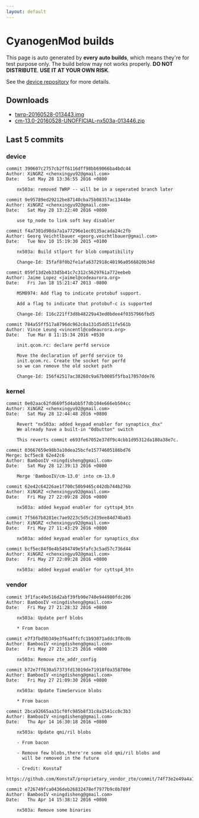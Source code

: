 ```yaml
---
layout: default
---
```


CyanogenMod builds
==========

This page is auto generated by **every auto builds**, which means they're for test purpose only. The build below may not works properly. **DO NOT DISTRIBUTE**. **USE IT AT YOUR OWN RISK**.

See the [device repository](https://github.com/nx503a-dev/android_device_zte_nx503a/tree/cm-13.0) for more details.

## Downloads

- [twrp-20160528-013443.img](http://o6wea3e46.bkt.clouddn.com/twrp-20160528-013443.img)
- [cm-13.0-20160528-UNOFFICIAL-nx503a-013446.zip](http://o6wea3e46.bkt.clouddn.com/cm-13.0-20160528-UNOFFICIAL-nx503a-013446.zip)

## Last 5 commits

### device

```
commit 390607c2757cb2ff6116dff98bb69066ba4bdc44
Author: XiNGRZ <chenxingyu92@gmail.com>
Date:   Sat May 28 13:36:55 2016 +0800

    nx503a: removed TWRP -- will be in a seperated branch later

commit 9e95789ed29212be87140cba75b08357ac13448e
Author: XiNGRZ <chenxingyu92@gmail.com>
Date:   Sat May 28 13:22:40 2016 +0800

    use tp_node to link soft key disabler

commit f4a7301d98da7a1a77296e1ec0135acada24c2fb
Author: Georg Veichtlbauer <georg.veichtlbauer@gmail.com>
Date:   Tue Nov 10 15:19:30 2015 +0100

    nx503a: Build stlport for blob compatibility
    
    Change-Id: I5faf8f0b2fe1afa6372918c40196a0566820b34d

commit 059f13d2eb33d5b41c7c312c5629761a772eebeb
Author: Jaime Lopez <jaimel@codeaurora.org>
Date:   Fri Jan 18 15:21:47 2013 -0800

    MSM8974: Add flag to indicate protobuf support.
    
    Add a flag to indicate that protobuf-c is supported
    
    Change-Id: I16c221ff3d8b48229a43ed0bdee4f0357966fbd5

commit 784a55ff517a8796dc962c8a131d5dd511fe561b
Author: Vince Leung <vincentl@codeaurora.org>
Date:   Tue Mar 8 11:15:34 2016 +0530

    init.qcom.rc: declare perfd service
    
    Move the declaration of perfd service to
    init.qcom.rc. Create the socket for perfd
    so we can remove the old socket path
    
    Change-Id: I56f42517ac38260c9a67b0085f5fba17057dde76
```

### kernel

```
commit 0e02aac62fd669f5d4abb5f7db104e666eb504cc
Author: XiNGRZ <chenxingyu92@gmail.com>
Date:   Sat May 28 12:44:48 2016 +0800

    Revert "nx503a: added keypad enabler for synaptics_dsx"
    We already have a built-in "0dbutton" switch
    
    This reverts commit e693fe67052e37df9c4cbb1d95312da180a38e7c.

commit 03667659e98b3a10dea25bcfe15774605186bd76
Merge: bcf5ec8 62e42c6
Author: BambooIV <ningdisheng@gmail.com>
Date:   Sat May 28 12:39:13 2016 +0800

    Merge 'BambooIV/cm-13.0' into cm-13.0

commit 62e42c64226ae1f700c50b9465c442db744b276b
Author: XiNGRZ <chenxingyu92@gmail.com>
Date:   Fri May 27 22:09:28 2016 +0800

    nx503a: added keypad enabler for cyttsp4_btn

commit 7f5667b8281ec7ae9223c5d5c2d39ee84d74ba03
Author: XiNGRZ <chenxingyu92@gmail.com>
Date:   Fri May 27 11:43:29 2016 +0800

    nx503a: added keypad enabler for synaptics_dsx

commit bcf5ec84f0e4b5494749e5fafc3c5ad57c736d44
Author: XiNGRZ <chenxingyu92@gmail.com>
Date:   Fri May 27 22:09:28 2016 +0800

    nx503a: added keypad enabler for cyttsp4_btn
```

### vendor

```
commit 3f1fac49e516d2abf39fb90e740e944980fdc206
Author: BambooIV <ningdisheng@gmail.com>
Date:   Fri May 27 21:28:32 2016 +0800

    nx503a: Update perf blobs
    
    * From bacon

commit e7f3fbd9b349e3f6a4ffcfc1b93071addc3f8c0b
Author: BambooIV <ningdisheng@gmail.com>
Date:   Fri May 27 21:13:25 2016 +0800

    nx503a: Remove zte_addr_config

commit b72e7ff630a57373fd13019de71918f0a358700e
Author: BambooIV <ningdisheng@gmail.com>
Date:   Fri May 27 21:09:30 2016 +0800

    nx503a: Update TimeService blobs
    
    * From bacon

commit 2bca92665aa31cf0fc985b8f31c8a1541cc0c3b3
Author: BambooIV <ningdisheng@gmail.com>
Date:   Thu Apr 14 16:30:18 2016 +0800

    nx503a: Update qmi/ril blobs
    
    - From bacon
    
    - Remove few blobs,there're some old qmi/ril blobs and
      will be removed in the future
    
    - Credit: KonstaT
      https://github.com/KonstaT/proprietary_vendor_zte/commit/74f73e2e49a4a7ff66cbf56d97ddef7bb08eb82c

commit e726749fca0436deb26832478ef7977b9c0b789f
Author: BambooIV <ningdisheng@gmail.com>
Date:   Thu Apr 14 15:38:12 2016 +0800

    nx503a: Remove some binaries
```

